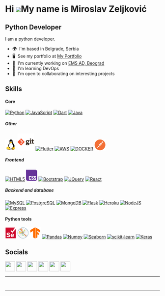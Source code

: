 Hi ![](https://user-images.githubusercontent.com/18350557/176309783-0785949b-9127-417c-8b55-ab5a4333674e.gif)My name is Miroslav Zeljković
==========================================================================================================================================

Python Developer
----------------

I am a python developer.

*   🌍  I'm based in Belgrade, Serbia
*   🖥️  See my portfolio at [My Portfolio](https://wiola09.github.io/Miroslav_Zeljkovic_sajt/)
*   🚀  I'm currently working on [EMS AD, Beograd](http://www.ems.rs/)
*   🧠  I'm learning DevOps
*   🤝  I'm open to collaborating on interesting projects
## Skills 

<p align="left">

   #### Core
   <a href="https://www.python.org/" target="_blank" rel="noreferrer"><img src="https://raw.githubusercontent.com/danielcranney/readme-generator/main/public/icons/skills/python-colored.svg" width="36" height="36" alt="Python" /></a>
   <a href="https://developer.mozilla.org/en-US/docs/Web/JavaScript" target="_blank" rel="noreferrer"><img src="https://raw.githubusercontent.com/danielcranney/readme-generator/main/public/icons/skills/javascript-colored.svg" width="36" height="36" alt="JavaScript" /></a>
   <a href="https://dart.dev/" target="_blank" rel="noreferrer"><img src="https://raw.githubusercontent.com/danielcranney/readme-generator/main/public/icons/skills/dart-colored.svg" width="36" height="36" alt="Dart" /></a>
   <a href="https://www.oracle.com/java/" target="_blank" rel="noreferrer"><img src="https://raw.githubusercontent.com/danielcranney/readme-generator/main/public/icons/skills/java-colored.svg" width="36" height="36" alt="Java" /></a>
   
  ##### Other

  <a href="https://en.wikipedia.org/wiki/Linux" target="_blank" rel="noreferrer"><img src="https://github.com/devicons/devicon/blob/master/icons/linux/linux-original.svg" width="36" height="36" title="Linux" alt="Linux" /></a>
 <a href="https://git-scm.com/" target="_blank" rel="noreferrer"><img src="https://github.com/devicons/devicon/blob/master/icons/git/git-original-wordmark.svg" title="Git" alt="Git"  width="55" height="55"/></a> 
<a href="https://flutter.dev/" target="_blank" rel="noreferrer"><img src="https://raw.githubusercontent.com/danielcranney/readme-generator/main/public/icons/skills/flutter-colored.svg" width="36" height="36" alt="Flutter" /></a>
<a href="https://aws.amazon.com/" target="_blank" rel="noreferrer"><img src="https://a0.awsstatic.com/libra-css/images/logos/aws_logo_smile_179x109.png" width="80" height="50" alt="AWS" /></a>
<a href="https://www.docker.com/" target="_blank" rel="noreferrer"><img src="https://www.docker.com/wp-content/uploads/2022/03/Moby-logo.png" width="36" height="36" alt="DOCKER" /></a>
<a href="https://www.postman.com/" target="_blank" rel="noreferrer"><img src="https://github.com/devicons/devicon/blob/master/icons/postman/postman-original.svg" title="Postman" alt="Postman"   width="36" height="36"/></a>


  
##### Frontend

<a href="https://developer.mozilla.org/en-US/docs/Glossary/HTML5" target="_blank" rel="noreferrer"><img src="https://raw.githubusercontent.com/danielcranney/readme-generator/main/public/icons/skills/html5-colored.svg" width="36" height="36" alt="HTML5" /></a>
<a href="https://www.w3.org/TR/CSS/#css" target="_blank" rel="noreferrer"><img src="https://github.com/CSS-Next/logo.css/blob/main/css.svg" width="36" height="36" alt="CSS3" /></a>
<a href="https://getbootstrap.com/" target="_blank" rel="noreferrer"><img src="https://raw.githubusercontent.com/danielcranney/readme-generator/main/public/icons/skills/bootstrap-colored.svg" width="36" height="36" alt="Bootstrap" /></a>
<a href="https://jquery.com/" target="_blank" rel="noreferrer"><img src="https://raw.githubusercontent.com/danielcranney/readme-generator/main/public/icons/skills/jquery-colored.svg" alt="JQuery" width="36" height="36"></a>
<a href="https://reactjs.org/" target="_blank" rel="noreferrer"><img src="https://raw.githubusercontent.com/danielcranney/readme-generator/main/public/icons/skills/react-colored.svg" width="36" height="36" alt="React" /></a>
   

   ##### Backend and database
   
  <a href="https://www.mysql.com/" target="_blank" rel="noreferrer"><img src="https://raw.githubusercontent.com/danielcranney/readme-generator/main/public/icons/skills/mysql-colored.svg" width="36" height="36" alt="MySQL" /></a>
<a href="https://www.postgresql.org/" target="_blank" rel="noreferrer"><img src="https://raw.githubusercontent.com/danielcranney/readme-generator/main/public/icons/skills/postgresql-colored.svg" width="36" height="36" alt="PostgreSQL" /></a>
   <a href="https://www.mongodb.com/" target="_blank" rel="noreferrer"><img src="https://raw.githubusercontent.com/danielcranney/readme-generator/main/public/icons/skills/mongodb-colored.svg" width="36" height="36" alt="MongoDB" /></a>
<a href="https://flask.palletsprojects.com/en/2.2.x/" target="_blank" rel="noreferrer"><img src="https://raw.githubusercontent.com/danielcranney/readme-generator/main/public/icons/skills/flask-colored.svg" width="36" height="36" alt="Flask" /></a>
<a href="https://www.heroku.com/" target="_blank" rel="noreferrer"><img src="https://raw.githubusercontent.com/danielcranney/readme-generator/main/public/icons/skills/heroku-colored.svg" width="36" height="36" alt="Heroku" /></a> 
<a href="https://nodejs.org/en/" target="_blank" rel="noreferrer"><img src="https://raw.githubusercontent.com/danielcranney/readme-generator/main/public/icons/skills/nodejs-colored.svg" width="36" height="36" alt="NodeJS" /></a>
<a href="https://expressjs.com/" target="_blank" rel="noreferrer"><img src="https://raw.githubusercontent.com/danielcranney/readme-generator/main/public/icons/skills/express-colored.svg" width="50" height="40" alt="Express" /></a>
</p>

#### Python tools

<a href="https://www.selenium.dev/" target="_blank" rel="noreferrer"><img src="https://github.com/devicons/devicon/blob/master/icons/selenium/selenium-original.svg" title="Selenium" width="36" height="36" alt="Selenium" /></a>
<a href="https://matplotlib.org/" target="_blank" rel="noreferrer"><img src="https://github.com/devicons/devicon/blob/master/icons/matplotlib/matplotlib-original.svg" width="36" height="36" alt="Matplotlib" /></a>
<a href="https://www.tensorflow.org/" target="_blank" rel="noreferrer"><img src="https://github.com/devicons/devicon/blob/master/icons/tensorflow/tensorflow-original.svg" width="36" height="36" alt="Tensorflow" /></a>
<a href="https://pandas.pydata.org/" target="_blank" rel="noreferrer"><img src="https://pandas.pydata.org/docs/_static/pandas.svg" width="100" height="36" alt="Pandas" /></a>
<a href="https://numpy.org/" target="_blank" rel="noreferrer"><img src="https://numpy.org/doc/stable/_static/numpylogo.svg" width="100" height="36" alt="Numpy" /></a>
<a href="https://seaborn.pydata.org/index.html" target="_blank" rel="noreferrer"><img src="https://seaborn.pydata.org/_static/logo-wide-lightbg.svg" width="100" height="36" alt="Seaborn" /></a>
<a href="https://scikit-learn.org/stable/index.html" target="_blank" rel="noreferrer"><img src="https://scikit-learn.org/stable/_static/scikit-learn-logo-small.png" width="100" height="36" alt="scikit-learn" /></a>
<a href="https://keras.io/" target="_blank" rel="noreferrer"><img src="https://keras.io/img/logo.png" width="100" height="36" alt="Keras" /></a>





</p>

## Socials
<p align="left">                         
<a href="https://discord.com/users/miroslav.zeljkovic#4894" target="_blank" rel="noreferrer"><img src="https://raw.githubusercontent.com/danielcranney/readme-generator/main/public/icons/socials/discord.svg" width="32" height="32" /></a>
<a href="https://www.github.com/Wiola09" target="_blank" rel="noreferrer"><img src="https://raw.githubusercontent.com/danielcranney/readme-generator/main/public/icons/socials/github.svg" width="32" height="32" /></a>                        
<a href="http://www.instagram.com/miroslav.zeljkovic83/" target="_blank" rel="noreferrer"><img src="https://raw.githubusercontent.com/danielcranney/readme-generator/main/public/icons/socials/instagram.svg" width="32" height="32" /></a>                        
<a href="https://www.linkedin.com/in/miroslav-zeljkovic-31b5a75b/" target="_blank" rel="noreferrer"><img src="https://raw.githubusercontent.com/danielcranney/readme-generator/main/public/icons/socials/linkedin.svg" width="32" height="32" /></a>                          
<a href="https://www.stackoverflow.com/users/19237685/miroslav-zeljkovi%c4%87" target="_blank" rel="noreferrer"><img src="https://raw.githubusercontent.com/danielcranney/readme-generator/main/public/icons/socials/stackoverflow.svg" width="32" height="32" /></a>
<a href="https://www.twitter.com/Miroslav_114" target="_blank" rel="noreferrer"><img src="https://raw.githubusercontent.com/danielcranney/readme-generator/main/public/icons/socials/twitter.svg" width="32" height="32" /></a> 

---

<div id="header" align="center">
  <img src="https://komarev.com/ghpvc/?username=Wiola09&style=for-the-badge&color=orange" alt=""/>
</div> 

---
